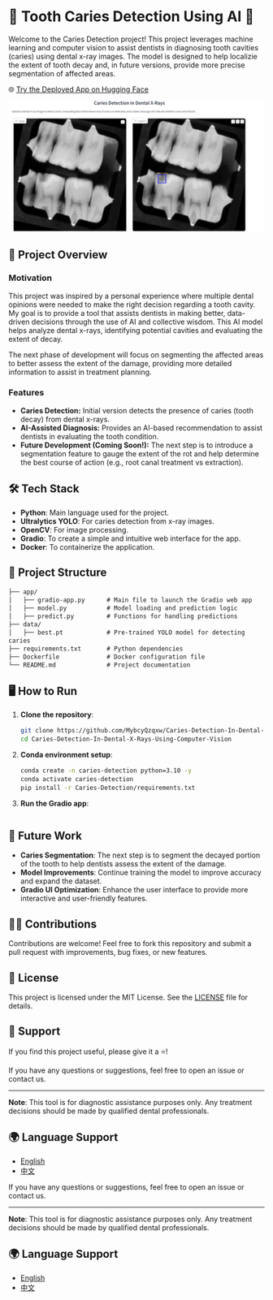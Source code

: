 # 🦷 Tooth Caries Detection Using AI 🦷

Welcome to the Caries Detection project! This project leverages machine learning and computer vision to assist dentists in diagnosing tooth cavities (caries) using dental x-ray images. The model is designed to help localizie the extent of tooth decay and, in future versions, provide more precise segmentation of affected areas.

🌐 [Try the Deployed App on Hugging Face](https://sabagul-caries-detection-from-x-rays.hf.space)

<img src="result.png" alt="Logo" width="700" />

## 🚀 Project Overview

### Motivation
This project was inspired by a personal experience where multiple dental opinions were needed to make the right decision regarding a tooth cavity. My goal is to provide a tool that assists dentists in making better, data-driven decisions through the use of AI and collective wisdom. This AI model helps analyze dental x-rays, identifying potential cavities and evaluating the extent of decay.

The next phase of development will focus on segmenting the affected areas to better assess the extent of the damage, providing more detailed information to assist in treatment planning.

### Features
- **Caries Detection:** Initial version detects the presence of caries (tooth decay) from dental x-rays.
- **AI-Assisted Diagnosis:** Provides an AI-based recommendation to assist dentists in evaluating the tooth condition.
- **Future Development (Coming Soon!):** The next step is to introduce a segmentation feature to gauge the extent of the rot and help determine the best course of action (e.g., root canal treatment vs extraction).

## 🛠 Tech Stack
- **Python**: Main language used for the project.
- **Ultralytics YOLO**: For caries detection from x-ray images.
- **OpenCV**: For image processing.
- **Gradio**: To create a simple and intuitive web interface for the app.
- **Docker**: To containerize the application.

## 📂 Project Structure
```
├── app/
│   ├── gradio-app.py      # Main file to launch the Gradio web app
│   ├── model.py           # Model loading and prediction logic
│   ├── predict.py         # Functions for handling predictions
├── data/
│   ├── best.pt            # Pre-trained YOLO model for detecting caries
├── requirements.txt       # Python dependencies
├── Dockerfile             # Docker configuration file
└── README.md              # Project documentation
```

## 🖥 How to Run

1. **Clone the repository**:
   ```bash
   git clone https://github.com/MybcyQzqxw/Caries-Detection-In-Dental-X-Rays-Using-Computer-Vision.git
   cd Caries-Detection-In-Dental-X-Rays-Using-Computer-Vision
   ```

2. **Conda environment setup**:
   ```bash
   conda create -n caries-detection python=3.10 -y
   conda activate caries-detection
   pip install -r Caries-Detection/requirements.txt
   ```

3. **Run the Gradio app**:
   ```bash
## 📝 Future Work
- **Caries Segmentation**: The next step is to segment the decayed portion of the tooth to help dentists assess the extent of the damage.
- **Model Improvements**: Continue training the model to improve accuracy and expand the dataset.
- **Gradio UI Optimization**: Enhance the user interface to provide more interactive and user-friendly features.

## 👩‍💻 Contributions
Contributions are welcome! Feel free to fork this repository and submit a pull request with improvements, bug fixes, or new features.

## 📄 License
This project is licensed under the MIT License. See the [LICENSE](LICENSE) file for details.

## 🤝 Support
If you find this project useful, please give it a ⭐️!

If you have any questions or suggestions, feel free to open an issue or contact us.

---

**Note**: This tool is for diagnostic assistance purposes only. Any treatment decisions should be made by qualified dental professionals.

## 🌍 Language Support
- [English](README.md)
- [中文](README.zh-CN.md)

If you have any questions or suggestions, feel free to open an issue or contact us.

---

**Note**: This tool is for diagnostic assistance purposes only. Any treatment decisions should be made by qualified dental professionals.

## 🌍 Language Support
- [English](README.md)
- [中文](README.zh-CN.md)


